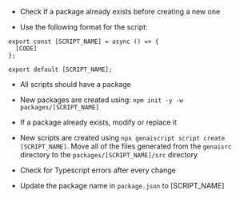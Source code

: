 - Check if a package already exists before creating a new one

- Use the following format for the script:

```
export const [SCRIPT_NAME] = async () => {
  [CODE]
};

export default [SCRIPT_NAME];
```

- All scripts should have a package

- New packages are created using: `npm init -y -w packages/[SCRIPT_NAME]`

- If a package already exists, modify or replace it

- New scripts are created using `npx genaiscript script create [SCRIPT_NAME]`. Move all of the files generated from the `genaisrc` directory to the `packages/[SCRIPT_NAME]/src` directory

 - Check for Typescript errors after every change

 - Update the package name in `package.json` to [SCRIPT_NAME]
